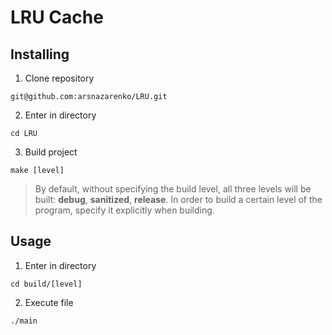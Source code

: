 # LRU Cache

## Installing

1. Clone repository
```shell 
git@github.com:arsnazarenko/LRU.git
```
2. Enter in directory
```shell
cd LRU
```
3. Build project
```shell
make [level]
```
> By default, without specifying the build level, all three levels will be built: **debug**, **sanitized**, **release**.
> In order to build a certain level of the program, specify it explicitly when building.

## Usage

1. Enter in directory
```shell
cd build/[level]
```
2. Execute file
```shell
./main
```

